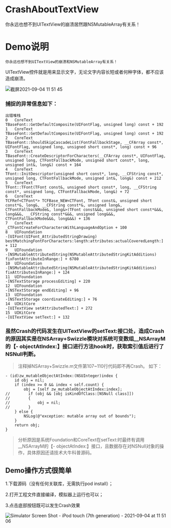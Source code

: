 # CrashAboutTextView
你永远也想不到UITextView的崩溃居然跟NSMutableArray有关系！

# **Demo说明**
	你永远也想不到UITextView的崩溃和NSMutableArray有关系！

UITextView控件就是用来显示文字，无论文字内容长短或者何种字体，都不应该造成崩溃。

![截屏2021-09-04 11 51 45](https://user-images.githubusercontent.com/8546073/132081640-c4eff803-571c-4a0d-9b8c-8a83bf3cb3e9.png)

### 捕捉的异常信息如下：

````
出错堆栈
0	CoreText
TBaseFont::GetDefaultComposite(UIFontFlag, unsigned long) const + 192
1	CoreText
TBaseFont::GetDefaultComposite(UIFontFlag, unsigned long) const + 192
2	CoreText
TBaseFont::ShouldSkipCascadeList(FontFallbackStage, __CFArray const*, UIFontFlag, unsigned long, unsigned short const*, long) const + 96
3	CoreText
TBaseFont::CreateDescriptorForCharacters(__CFArray const*, UIFontFlag, unsigned long, CTFontFallbackMode, unsigned short const*, long, unsigned int&, long&) const + 164
4	CoreText
TFont::InitDescriptor(unsigned short const*, long, __CFString const*, unsigned long, CTFontFallbackMode, unsigned int&, long&) const + 212
5	CoreText
TFont::TFont(TFont const&, unsigned short const*, long, __CFString const*, unsigned long, CTFontFallbackMode, long&) + 72
6	CoreText
TCFRef<CTFont*> TCFBase_NEW<CTFont, TFont const&, unsigned short const*&, long&, __CFString const*&, unsigned long&, CTFontFallbackMode&, long&>(TFont const&&&, unsigned short const*&&&, long&&&, __CFString const*&&&, unsigned long&&&, CTFontFallbackMode&&&, long&&&) + 136
7	CoreText
_CTFontCreateForCharactersWithLanguageAndOption + 100
8	UIFoundation
-[UIFont(UIFont_AttributedStringDrawing) bestMatchingFontForCharacters:length:attributes:actualCoveredLength:] + 112
9	UIFoundation
-[NSMutableAttributedString(NSMutableAttributedStringKitAdditions) fixFontAttributeInRange:] + 6780
10	UIFoundation
-[NSMutableAttributedString(NSMutableAttributedStringKitAdditions) fixAttributesInRange:] + 124
11	UIFoundation
-[NSTextStorage processEditing] + 220
12	UIFoundation
-[NSTextStorage endEditing] + 96
13	UIFoundation
-[NSTextStorage coordinateEditing:] + 76
14	UIKitCore
-[UITextView setAttributedText:] + 272
15	UIKitCore
-[UITextView setText:] + 132
````

### 虽然Crash的代码发生在UITextView的setText:接口处，造成Crash的原因其实是在NSArray+Swizzle模块对系统可变数组__NSArrayM的【- objectAtIndex:】接口进行方法hook时，获取索引值后进行了NSNull判断。
> 注释掉NSArray+Swizzle.m文件第107~110行代码即不再Crash。
> 如下：

````
- (id)zw_mutableObjectAtIndex:(NSUInteger)index {
    id obj = nil;
    if (index >= 0 && index < self.count) {
        obj = [self zw_mutableObjectAtIndex:index];
//        if (obj && [obj isKindOfClass:[NSNull class]])
//        {
//            obj = nil;
//        }
    } else {
        NSLog(@"exception: mutable array out of bounds");
    }
    return obj;
}
````

> 分析原因是系统Foundation和CoreText在setText:时最终有调用__NSArrayM的【- objectAtIndex:】接口，且数据存在对NSNull对象的操作，具体原因还请技术大牛科普源码。








## Demo操作方式很简单
1.下载源码（没有任何关联库，无需执行pod install）；

2.打开工程文件直接编译，模拟器上运行也可以；

3.点击底部按钮既可以发生Crash效果

![Simulator Screen Shot - iPod touch (7th generation) - 2021-09-04 at 11 51 06](https://user-images.githubusercontent.com/8546073/132081755-65e05bf3-f8f6-4dab-ae43-39950444910f.png)


